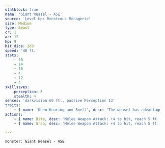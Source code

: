 ```yaml
---
statblock: true
name: 'Giant Weasel - A5E'
source: 'Level Up: Monstrous Menagerie'
size: Medium
type: Beast
cr: 1
ac: 12
hp: 9
hit_dice: 2d8
speed: '40 ft.'
stats:
    - 10
    - 14
    - 10
    - 4
    - 12
    - 4
skillsaves:
    perception: 3
    stealth: 4
senses: 'darkvision 60 ft., passive Perception 13'
traits:
    - { name: 'Keen Hearing and Smell', desc: 'The weasel has advantage on Perception checks that rely on hearing and smell.' }
actions:
    - { name: Bite, desc: 'Melee Weapon Attack: +4 to hit, reach 5 ft., one target. Hit: 4 (1d4+2) piercing damage, or 7 (2d4+2) piercing damage against a creature the weasel is grappling.' }
    - { name: Grab, desc: 'Melee Weapon Attack: +4 to hit, reach 5 ft., one target. Hit: The target is grappled (escape DC 12).' }

---
```

```statblock
monster: Giant Weasel - A5E
```
